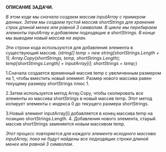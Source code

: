 **ОПИСАНИЕ ЗАДАЧИ.**

 *В этом коде мы сначала создаем массив inputArray с примером данных. Затем мы создаем пустой массив shortStrings для хранения строк длиной менее или равной 3 символам. В цикле мы перебираем элементы inputArray и добавляем подходящие в shortStrings. В конце мы выводим новый массив на экран.*

 Эти строки кода используются для добавления элемента в существующий массив.
 (*string[] temp = new string[shortStrings.Length + 1];
 Array.Copy(shortStrings, temp, shortStrings.Length);
 temp[shortStrings.Length] = inputArray[i];
shortStrings = temp;*)

1.Сначала создается временный массив temp с увеличенным размером на 1, чтобы вместить новый элемент. Размер нового массива равен текущему размеру shortStrings плюс 1.

2.Затем используется метод Array.Copy, чтобы скопировать все элементы из массива shortStrings в новый массив temp. Этот метод копирует элементы с индекса 0 до текущего размера shortStrings.

3.Новый элемент inputArray[i] добавляется в конец массива temp на позицию shortStrings.Length.
4. Добавления нового элемента, старый массив shortStrings заменяется новым массивом temp.

*Этот процесс повторяется для каждого элемента исходного массива inputArray, пока не будут найдены все подходящие строки длиной менее или равной 3 символам.*



